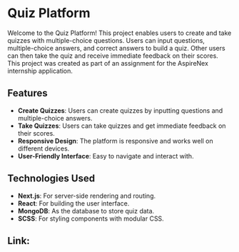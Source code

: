 # Quiz Platform

Welcome to the Quiz Platform! This project enables users to create and take quizzes with multiple-choice questions. Users can input questions, multiple-choice answers, and correct answers to build a quiz. Other users can then take the quiz and receive immediate feedback on their scores. This project was created as part of an assignment for the AspireNex internship application.

## Features

- **Create Quizzes**: Users can create quizzes by inputting questions and multiple-choice answers.
- **Take Quizzes**: Users can take quizzes and get immediate feedback on their scores.
- **Responsive Design**: The platform is responsive and works well on different devices.
- **User-Friendly Interface**: Easy to navigate and interact with.

## Technologies Used

- **Next.js**: For server-side rendering and routing.
- **React**: For building the user interface.
- **MongoDB**: As the database to store quiz data.
- **SCSS**: For styling components with modular CSS.

## Link:

